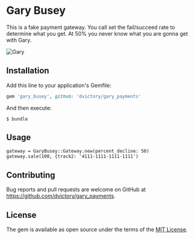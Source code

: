 # Gary Busey

This is a fake payment gateway.  You call set the fail/succeed rate to determine what you get.  At 50% you never know what you are gonna get
with Gary.

![Gary](https://static.independent.co.uk/s3fs-public/thumbnails/image/2014/09/12/22/Gary_Busey.jpg)


## Installation

Add this line to your application's Gemfile:

```ruby
gem 'gary_busey', github: 'dvictory/gary_payments'
```

And then execute:

    $ bundle

## Usage

```
gateway = GaryBusey::Gateway.new(percent_decline: 50)
gateway.sale(100, {track2: '4111-1111-1111-1111')
```

## Contributing

Bug reports and pull requests are welcome on GitHub at https://github.com/dvictory/gary_payments.


## License

The gem is available as open source under the terms of the [MIT License](http://opensource.org/licenses/MIT).

